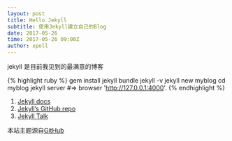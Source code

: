 ```yaml
---
layout: post
title: Hello Jekyll
subtitle: 使用Jekyll建立自己的Blog
date: 2017-05-26
time: 2017-05-26 09:00Z
author: xpoll
---
```


jekyll 是目前我见到的最满意的博客

{% highlight ruby %}
gem install jekyll bundle
jekyll -v
jekyll new myblog
cd myblog
jekyll server
#=> browser 'http://127.0.0.1:4000'.
{% endhighlight %}

1. [Jekyll docs][jekyll-docs]
2. [Jekyll’s GitHub repo][jekyll-gh]
3. [Jekyll Talk][jekyll-talk]

本站主题源自[GitHub][github-l]

[jekyll-docs]: http://jekyllrb.com/docs/home
[jekyll-gh]:   https://github.com/jekyll/jekyll
[jekyll-talk]: https://talk.jekyllrb.com/
[github-l]:    https://github.com/luminousrubyist/airspace-jekyll